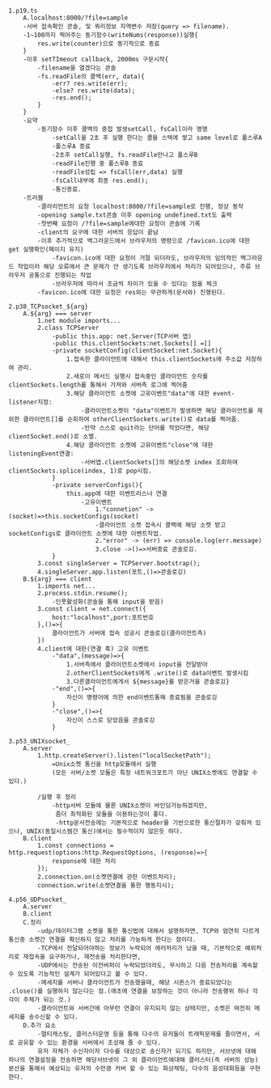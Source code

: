     1.p19.ts
        A.localhost:8000/?file=sample
        -서버 접속확인 콘솔, 및 쿼리정보 지역변수 저장(query => filename).
        -1~100까지 찍어주는 동기함수(writeNums(response))실행{
            res.write(counter)으로 동기적으로 종료
        }
        -이후 setTImeout callback, 2000ms 구문시작{
            -filename을 열겠다는 콘솔
            -fs.readFile의 콜백(err, data){
                -err? res.write(err);
                -else? res.write(data);
                -res.end();
            }
        }
        -요약
            -동기함수 이후 콜백의 중첩 발생setCall, fsCall이라 명명
                -setCall을 2초 후 실행 한다는 콜을 스텍에 쌓고 same level로 폴스루A
                -폴스루A 종료
                -2초후 setCall실행, fs.readFile만나고 폴스루B
                -readFile진행 중 폴스루B 종료
                -readFile성립 => fsCall(err,data) 실행
                -fsCall내부에 최종 res.end();
                -통신종료.
        -트러블
            -클라리언트의 요청 localhost:8000/?file=sample로 진행, 정상 동작
            -opening sample.txt콘솔 이후 opening undefined.txt도 출력
            -첫번째 요청이 /?file=sample에대한 요청이 콘솔에 기록
            -client의 요구에 대한 서버의 응답이 끝남
            -이후 추가적으로 백그라운드에서 브라우저의 명령으로 /favicon.ico에 대한 get 실행확인(페이지 유지)
                -favicon.ico에 대한 요청이 거절 되더라도, 브라우저의 임의적인 백그라운드 작업이라 해당 오류에서 큰 문제가 안 생기도록 브라우저에서 처리가 되어있으나, 주류 브라우저 공통으로 진행되는 작업
                -브라우저에 따라서 조금씩 차이가 있을 수 있다는 점을 체크 
            -favicon.ico에 대한 요청은 res와는 무관하게(문서와) 진행된다.

    2.p38_TCPsocket_${arg}
        A.${arg} === server
            1.net module imports...
            2.class TCPServer
                -public this.app: net.Server(TCP서버 앱)
                -public this.clientSockets:net.Sockets[] =[]
                -private socketConfig(clientSocket:net.Socket){
                    1.접속한 클라이언트에 대해서 this.clientSockets에 주소값 저장하여 관리.
                    2.새로이 메서드 실행시 접속중인 클라이언트 숫자를 clientSockets.length를 통해서 가져와 서버측 로그에 찍어줌
                    3.해당 클라이언트 소켓에 고유이벤트"data"에 대한 event-listener지정:
                        -클라이언트소켓이 "data"이벤트가 발생하면 해당 클라이언트를 제외한 클라이언트[]를 순회하여 otherClientSockets.write()로 data를 찍어줌.
                        -만약 스스로 quit라는 단어를 적었다면, 해당clientSocket.end()로 소멸.
                    4.해당 클라이언트 소켓에 고유이벤트"close"에 대한 listeningEvent연결:
                        -서버앱.clientSockets[]의 해당소켓 index 조회하여 clientSockets.splice(index, 1)로 pop시킴.
                }
                -private serverConfigs(){
                    this.app에 대한 이벤트리스너 연결
                        -고유이벤트
                            1."connetion" -> (socket)=>this.socketConfigs(socket)
                            -클라이언트 소켓 접속시 콜백에 해당 소켓 받고 socketConfigs로 클라이언트 소켓에 대한 이벤트작업.
                            2."error" -> (err) => console.log(err.message)
                            3.close ->()=>서버종료 콘솔로깅.
                }
            3.const singleServer = TCPServer.bootstrap();
            4.singleServer.app.listen(포트,()=>콘솔로깅) 
        B.${arg} === client
            1.imports net...
            2.process.stdin.resume();
                -인풋활성화(콘솔을 통해 input을 받음)
            3.const client = net.connect({
                host:"localhost",port:포트번호
            },()=>{
                클라이언트가 서버에 접속 성공시 콘솔로깅(클라이언트측)
            })
            4.client에 대한(연결 훅) 고유 이벤트
                -"data",(message)=>{
                    1.서버측에서 클라이언트소켓에서 input을 전달받아 
                    2.otherClientSockets에게 .write()로 data이벤트 발생시킴
                    3.다른클라이언트에게서 ${message}를 받은거을 콘솔로깅}
                -"end",()=>{
                    자신이 명령어에 의한 end이벤트통해 종료됨을 콘솔로깅
                }
                -"close",()=>{
                    자신이 스스로 닫았음을 콘솔로깅
                }
    
    3.p53_UNIXsocket_
        A.server
            1.http.createServer().listen("localSocketPath");
                =Unix소켓 통신을 http모듈에서 실행
                (모든 서버/소켓 모듈은 특정 네트워크포트가 아닌 UNIX소켓에도 연결할 수 있다.)
            
            /실행 후 정리
                -http서버 모듈에 물론 UNIX소켓이 바인딩가능하겠지만,
                 좀더 최적화된 모듈을 이용하는것이 좋다.
                 -http문서전송에는 기본적으로 header를 기반으로한 통신절차가 갖춰져 있으나, UNIX(동일시스템간 통신)에서는 필수적이지 않은듯 하다.
        B.client
            1.const connections = http.request(options:http.RequestOptions, (response)=>{
                response에 대한 처리
            });
            2.connection.on(소켓연결에 관한 이벤트처리);
            connection.write(소켓연결을 통한 행동지시);
    
    4.p56_UDPsocket_
        A.server
        B.client
        C.정리
            -udp/데이터그램 소켓을 통한 통신법에 대해서 설명하자면, TCP와 엄연히 다르게 통신중 소켓간 연결을 확신하지 않고 처리를 가능하게 한다는 점이다.
            -TCP에서 전달되어야하는 정보가 누락되어 에러처리가 났을 때, 기본적으로 예외처리로 재접속을 요구하거나, 재전송을 처리한다면,
            -UDP에서는 전송된 이전버퍼이 누락되었더라도, 무시하고 다음 전송처리를 계속할 수 있도록 기능적인 설계가 되어있다고 볼 수 있다.
            -메세지를 서버나 클라이언트가 전송했을때, 해당 시퀸스가 종료되었다는 .close()를 실행하지 않는다는 점.(애초에 연결을 보장하는 것이 아니라 전송행위 하나 각각이 주체가 되는 것.)
            -클라이언트와 서버간에 아무런 연결이 유지되지 않는 상태지만, 소켓은 여전히 메세지를 송수신할 수 있다.
        D.추가 요소
            -멀티캐스팅, 클러스터운영 등을 통해 다수의 유저들이 트래픽문제를 줄이면서, 서로 공유할 수 있는 환경을 서버에서 조성해 줄 수 있다.
            유저 자체가 수신자이자 다수를 대상으로 송신자가 되기도 하지만, 서브넷에 대해 하나의 연결설정을 전송하면 해당서브넷이 그 외 클라이언트에대해 클러스터(즉 서버의 성능) 분산을 통해서 예상되는 유저의 수만큼 커버 할 수 있는 화상채팅, 다수의 음성대화등을 구현한다. 